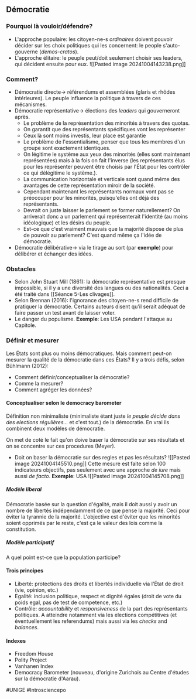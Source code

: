 ## Démocratie
### Pourquoi là vouloir/défendre?
- L'approche populaire: les citoyen-ne-s *ordinaires* doivent pouvoir décider sur les choix politiques qui les concernent: le people s'auto-gouverne (*demos-cratos*).
- L'approche élitaire: le peuple peut/doit seulement choisir ses leaders, qui décident ensuite pour eux.
	![[Pasted image 20241004143238.png]]
### Comment?
- Démocratie directe-> référendums et assemblées (glaris et rhôdes intérieures). Le peuple influence la politique à travers de ces mécanismes.
- Démocratie représentative-> élections des *leaders* qui gouverneront après.
	- Le problème de la représentation des minorités à travers des quotas.
	- On garantit que des représentants spécifiques vont les représenter
	- Ceux là sont moins investis, leur place est garantie
	- Le problème de l'essentialisme, penser que tous les membres d'un groupe sont exactement identiques.
	- On légitime le système aux yeux des minorités (elles sont maintenant représentées) mais à la fois on fait l'inverse (les représentants élus pour les représenter peuvent être choisis par l'État pour les contrôler ce qui délégitime le système.).
	- La communication horizontale et verticale sont quand même des avantages de cette représentation miroir de la société.
	- Cependant maintenant les représentants normaux vont pas se préoccuper pour les minorités, puisqu'elles ont déjà des représentants.
	- Devrait on juste laisser le parlement se former naturellement? On arriverait donc a un parlement qui représenterait l'identité (au moins idéologique) et les désirs du peuple.
	- Est-ce que c'est vraiment mauvais que la majorité dispose de plus de pouvoir au parlement? C'est quand même ça l'idée de démocratie.
- Démocratie délibérative-> via le tirage au sort (par **exemple**) pour délibérer et échanger des idées.
### Obstacles
- Selon John Stuart Mill (1861): la démocratie représentative est presque impossible, si il y a une diversité des langues ou des nationalités. Ceci a été traité dans [[Séance 5-Les clivages]].
- Selon Brennan (2016): l'ignorance des citoyen-ne-s rend difficile de pratiquer la démocratie. Certains auteurs disent qu'il serait adéquat de faire passer un test avant de laisser voter.
- Le danger du populisme. **Exemple**: Les USA pendant l'attaque au Capitole.
### Définir et mesurer
Les États sont plus ou moins démocratiques. Mais comment peut-on mesurer la qualité de la démocratie dans ces États? Il y a trois défis, selon Bühlmann (2012):
- Comment définir/conceptualiser la démocratie?
- Comme la mesurer?
- Comment agréger les données?
#### Conceptualiser selon le democracy barometer
Définition non minimaliste (minimaliste étant juste *le peuple décide dans des elections régulières...* et c'est tout.) de la démocratie. En vrai ils combinent deux modèles de démocratie.

On met de coté le fait qu'on doive baser la démocratie sur ses résultats et on se concentre sur ces procedures (Meyer).
- Doit on baser la démocratie sur des regles et pas les résultats?
![[Pasted image 20241004145510.png]]
Cette mesure est faite selon 100 indicateurs objectifs, pas seulement avec une approche *de iure* mais aussi *de facto*.
**Exemple**: USA
![[Pasted image 20241004145708.png]]
##### Modèle liberal
Démocratie basée sur la question d'égalité, mais il doit aussi y avoir un nombre de libertés indépendamment de ce que pense la majorité. Ceci pour éviter la tyrannie de la majorité. L'objective est d'éviter que les minorités soient opprimés par le reste, c'est ça le valeur des lois comme la constitution.
##### Modèle participatif
A quel point est-ce que la population participe?
#### Trois principes
- Liberté: protections des droits et libertés individuelle via l'État de droit (vie, opinion, etc.)
- Egalité: inclusion politique, respect et dignité égales (droit de vote du poids egal, pas de test de competence, etc.)
- Contrôle: *accountability* et *responsiveness* de la part des représentants politiques. A atteindre notamment via les elections compétitives (et éventuellement les referendums) mais aussi via les *checks* and *balances*.
#### Indexes
- Freedom House
- Polity Project
- Vanhanen Index
- Democracy Barometer (nouveau, d'origine Zurichois au Centre d'études sur la démocratie d'Aarau).

#UNIGE #Introsciencepo 